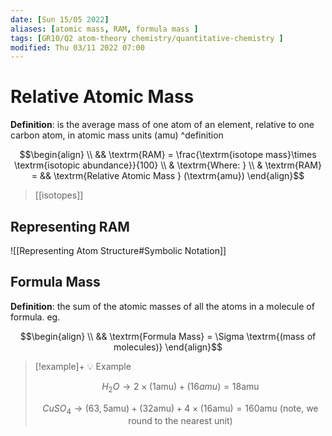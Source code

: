```yaml
---
date: [Sun 15/05 2022]
aliases: [atomic mass, RAM, formula mass ]
tags: [GR10/Q2 atom-theory chemistry/quantitative-chemistry ]
modified: Thu 03/11 2022 07:00
---
```

# Relative Atomic Mass
**Definition**: is the average mass of one atom of an element, relative to one carbon atom, in atomic mass units (amu) ^definition

$$\begin{align}
\\ && \textrm{RAM} = \frac{\textrm{isotope mass}\times \textrm{isotopic abundance}}{100}
\\ & \textrm{Where: }
\\ & \textrm{RAM} = && \textrm{Relative Atomic Mass } (\textrm{amu})
\end{align}$$
> [[isotopes]]

## Representing RAM
![[Representing Atom Structure#Symbolic Notation]]

## Formula Mass

**Definition**: the sum of the atomic masses of all the atoms in a molecule of formula. eg.

$$\begin{align}
\\ && \textrm{Formula Mass} = \Sigma \textrm{(mass of molecules)}
\end{align}$$


> [!example]+ :bulb: Example
> 
> $$H_2O → 2 \times (1 \textrm{amu}) + (16 amu) = 18 \textrm{amu}$$
>
> $$CuSO_4 → (63,5 \textrm{amu}) + (32 \textrm{amu}) + 4 \times (16 \textrm{amu}) = 160 \textrm{amu} \textrm{ (note, we round to the nearest unit)}$$